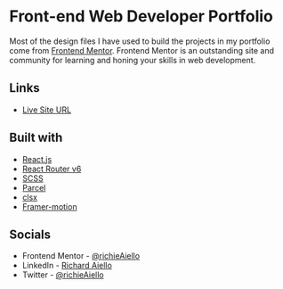 
# Front-end Web Developer Portfolio

Most of the design files I have used to build the projects in my portfolio come from [Frontend Mentor](https://www.frontendmentor.io). Frontend Mentor is an outstanding site and community for learning and honing your skills in web development. 

## Links

- [Live Site URL](https://portfolio-richieaiello.netlify.app/)

## Built with

- [React.js](https://reactjs.org/)
- [React Router v6](https://reactrouter.com/)
- [SCSS](https://sass-lang.com/) 
- [Parcel](https://parceljs.org/)
- [clsx](https://www.npmjs.com/package/clsx)
- [Framer-motion](https://www.framer.com/motion/)

## Socials

- Frontend Mentor - [@richieAiello](https://www.frontendmentor.io/profile/richieAiello)
- LinkedIn - [Richard Aiello](https://www.linkedin.com/in/richard-aiello-profile/)
- Twitter - [@richieAiello](https://twitter.com/richieAiello)
